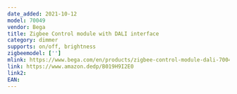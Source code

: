 ```yaml
---
date_added: 2021-10-12
model: 70049
vendor: Bega
title: Zigbee Control module with DALI interface
category: dimmer
supports: on/off, brightness
zigbeemodel: ['']
mlink: https://www.bega.com/en/products/zigbee-control-module-dali-70049/#/70049/info
link: https://www.amazon.dedp/B019H9I2E0
link2: 
EAN: 
---
```

